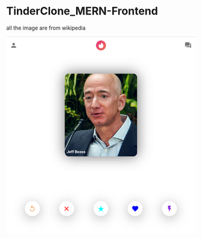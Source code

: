 # TinderClone_MERN-Frontend

all the image are from wikipedia

<p align = "center">
    <img src="frontend_screenshot.png" />
</p>